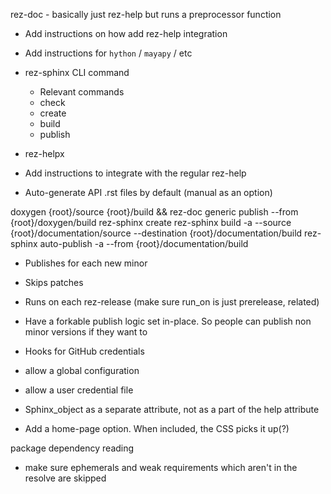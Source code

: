 rez-doc - basically just rez-help but runs a preprocessor function
 - Add instructions on how add rez-help integration

- Add instructions for `hython` / `mayapy` / etc

- rez-sphinx CLI command
	- Relevant commands
	 - check
	 - create
	 - build   
	 - publish

- rez-helpx
 - Add instructions to integrate with the regular rez-help


- Auto-generate API .rst files by default (manual as an option)

doxygen {root}/source {root}/build && rez-doc generic publish --from {root}/doxygen/build
rez-sphinx create
rez-sphinx build -a --source {root}/documentation/source --destination {root}/documentation/build
rez-sphinx auto-publish -a --from {root}/documentation/build
 - Publishes for each new minor
 - Skips patches
 - Runs on each rez-release (make sure run_on is just prerelease, related)

- Have a forkable publish logic set in-place. So people can publish non minor versions if they want to

- Hooks for GitHub credentials
 - allow a global configuration
 - allow a user credential file

- Sphinx_object as a separate attribute, not as a part of the help attribute

- Add a home-page option. When included, the CSS picks it up(?)

package dependency reading
 - make sure ephemerals and weak requirements which aren't in the resolve are skipped

